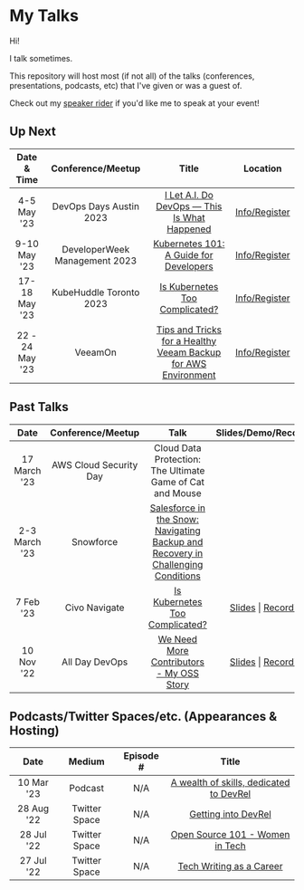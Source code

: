 My Talks
===================

Hi!

I talk sometimes.

This repository will host most (if not all) of the talks (conferences, presentations, podcasts, etc) that I've given or was a guest of.

Check out my [speaker rider](./speaker-rider.md) if you'd like me to speak at your event!

## Up Next

Date & Time|Conference/Meetup|Title|Location
:---------:|:---------------:|:---:|:-------:
4-5 May '23 | DevOps Days Austin 2023 | [I Let A.I. Do DevOps — This Is What Happened]() | [Info/Register](https://devopsdays.org/events/2023-austin/welcome/)
9-10 May '23 | DeveloperWeek Management 2023 | [Kubernetes 101: A Guide for Developers]() | [Info/Register](https://www.developerweek.com/global/conference/management/)
17-18 May '23 | KubeHuddle Toronto 2023 | [Is Kubernetes Too Complicated?]() | [Info/Register](https://kubehuddle.com/2023/toronto/)
22 - 24 May '23 | VeeamOn | [Tips and Tricks for a Healthy Veeam Backup for AWS Environment](https://github.com/juliafmorgado/talks/blob/main/Tips%20and%20Tricks%20for%20a%20Healthy%20Veeam%20Backup%20for%20AWS%20Environment/Abstract.md) | [Info/Register](https://www.veeam.com/veeamon)

## Past Talks

Date|Conference/Meetup|Talk|Slides/Demo/Recording
:---------:|:---------------:|:--:|:--------------------:
17 March '23 | AWS Cloud Security Day | Cloud Data Protection: The Ultimate Game of Cat and Mouse
2-3 March '23 | Snowforce | [Salesforce in the Snow: Navigating Backup and Recovery in Challenging Conditions](https://snowforce.io/)
7 Feb '23 | Civo Navigate | [Is Kubernetes Too Complicated?](https://github.com/juliafmorgado/talks/blob/main/Is%20Kubernetes%20Too%20Complicated%3F/Abstract.md) | [Slides](https://docs.google.com/presentation/d/1yPaR8aYS3ZqI8WDGLVgxIGwWKTzuGffA/edit#slide=id.p3) \| [Recording]()
10 Nov '22 | All Day DevOps | [We Need More Contributors - My OSS Story](https://github.com/juliafmorgado/talks/blob/main/We%20Need%20More%20Contributors/Abstract.md) | [Slides](https://t.co/OqD7NnbnhK) \| [Recording](https://www.alldaydevops.com/ondemand-2022speakers)


## Podcasts/Twitter Spaces/etc. (Appearances & Hosting)

Date|Medium|Episode #|Title
:--:|:-----:|:-------:|:----:
10 Mar '23 | Podcast | N/A | [A wealth of skills, dedicated to DevRel](https://voxgig.substack.com/p/julia-furst-morgado-a-wealth-of-skills)
28 Aug '22 | Twitter Space | N/A | [Getting into DevRel](https://twitter.com/i/spaces/1YqJDqNjpYLxV)
28 Jul '22 | Twitter Space | N/A | [Open Source 101 - Women in Tech](https://twitter.com/i/spaces/1PlJQaDYqdXJE)
27 Jul '22 | Twitter Space | N/A | [Tech Writing as a Career](https://twitter.com/virtualized6ix/status/1552253444723200001?s=20&t=Clsi3spzoB8NIn4m4taL6g)
